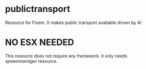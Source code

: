 # publictransport
Resource for Fivem. It makes public transport available driven by AI

# NO ESX NEEDED
This resource does not require any framework.
It only needs *spawnmanager* resource.
